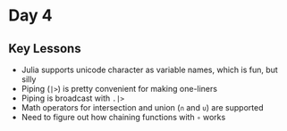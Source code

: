 # Day 4

## Key Lessons
* Julia supports unicode character as variable names, which is fun, but silly
* Piping (`|>`) is pretty convenient for making one-liners
* Piping is broadcast with `.|>`
* Math operators for intersection and union (`∩` and `∪`) are supported
* Need to figure out how chaining functions with `∘` works